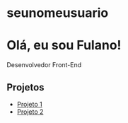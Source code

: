 # seunomeusuario<!DOCTYPE html>
<html lang="pt-br">
<head>
  <meta charset="UTF-8">
  <title>Meu Portfólio</title>
</head>
<body>
  <h1>Olá, eu sou Fulano!</h1>
  <p>Desenvolvedor Front-End</p>
  <h2>Projetos</h2>
  <ul>
    <li><a href="https://github.com/seunome/projeto1">Projeto 1</a></li>
    <li><a href="https://github.com/seunome/projeto2">Projeto 2</a></li>
  </ul>
</body>
</html>
